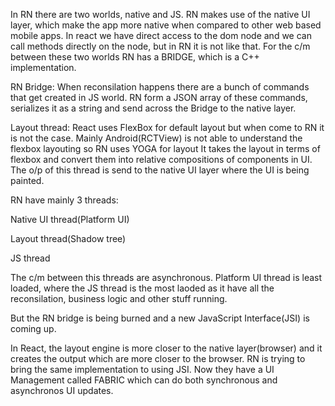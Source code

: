 In RN there are two worlds, native and JS. RN makes use of the native UI layer, which make the app more native when compared to other web based mobile apps. In react we have direct access to the dom node and we can call methods directly on the node, but in RN it is not like that. For the c/m between these two worlds RN has a BRIDGE, which is  a C++ implementation.

RN Bridge:
  When reconsilation happens there are a bunch of commands that get created in JS world. RN form a JSON array of these commands, serializes it as a string and send across the Bridge to the native layer.
  
Layout thread:
  React uses FlexBox for default layout but when come to RN it is not the case. Mainly Android(RCTView) is not able to understand the flexbox layouting so RN uses YOGA for layout It takes the layout in terms of flexbox and convert them into relative compositions of components in UI. The o/p of this thread is send to the native UI layer where the UI is being painted.
  
RN have mainly 3 threads:

  Native UI thread(Platform UI)
  
  Layout thread(Shadow tree)
  
  JS thread

The c/m between this threads are asynchronous. Platform UI thread is least loaded, where the JS thread is the most laoded as it have all the reconsilation, business logic and other stuff running.

But the RN bridge is being burned and a new JavaScript Interface(JSI) is coming up. 

In React, the layout engine is more closer to the native layer(browser) and it creates the output which are more closer to the browser. RN is trying to bring the same implementation to using JSI. Now they have a UI Management called FABRIC which can do both synchronous and asynchronos UI updates.


